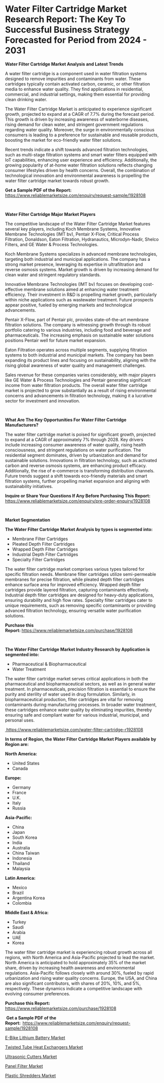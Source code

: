 <p><h1>Water Filter Cartridge Market Research Report: The Key To Successful Business Strategy Forecasted for Period from 2024 - 2031</h1></p><p><strong>Water Filter Cartridge Market Analysis and Latest Trends</strong></p>
<p><p>A water filter cartridge is a component used in water filtration systems designed to remove impurities and contaminants from water. These cartridges typically contain activated carbon, ceramic, or other filtration media to enhance water quality. They find applications in residential, commercial, and industrial settings, making them essential for providing clean drinking water.</p><p>The Water Filter Cartridge Market is anticipated to experience significant growth, projected to expand at a CAGR of 7.7% during the forecast period. This growth is driven by increasing awareness of waterborne diseases, rising demand for clean water, and stringent government regulations regarding water quality. Moreover, the surge in environmentally conscious consumers is leading to a preference for sustainable and reusable products, boosting the market for eco-friendly water filter solutions.</p><p>Recent trends indicate a shift towards advanced filtration technologies, such as multi-stage filtration systems and smart water filters equipped with IoT capabilities, enhancing user experience and efficiency. Additionally, the growing popularity of at-home water filtration solutions reflects changing consumer lifestyles driven by health concerns. Overall, the combination of technological innovation and environmental awareness is propelling the water filter cartridge market towards robust growth.</p></p>
<p><strong>Get a Sample PDF of the Report:&nbsp;</strong> <a href="https://www.reliablemarketsize.com/enquiry/request-sample/1928108?utm_campaign=1550&utm_medium=2&utm_source=Github&utm_content=ia&utm_term=25102024&utm_id=water-filter-cartridge">https://www.reliablemarketsize.com/enquiry/request-sample/1928108</a></p>
<p>&nbsp;</p>
<p><strong>Water Filter Cartridge Major Market Players</strong></p>
<p><p>The competitive landscape of the Water Filter Cartridge Market features several key players, including Koch Membrane Systems, Innovative Membrane Technologies (IMT bv), Pentair X-Flow, Critical Process Filtration, Donaldson, Eaton Filtration, Hydranautics, Microdyn-Nadir, Shelco Filters, and GE Water & Process Technologies. </p><p>Koch Membrane Systems specializes in advanced membrane technologies, targeting both industrial and municipal applications. The company has a strong market presence, leveraging its expertise in ultrafiltration and reverse osmosis systems. Market growth is driven by increasing demand for clean water and stringent regulatory standards.</p><p>Innovative Membrane Technologies (IMT bv) focuses on developing cost-effective membrane solutions aimed at enhancing water treatment efficiency. Their investment in R&D is propelling market growth, particularly within niche applications such as wastewater treatment. Future prospects appear positive, fueled by emerging markets and technological advancements.</p><p>Pentair X-Flow, part of Pentair plc, provides state-of-the-art membrane filtration solutions. The company is witnessing growth through its robust portfolio catering to various industries, including food and beverage and pharmaceuticals. The increasing emphasis on sustainable water solutions positions Pentair well for future market expansion.</p><p>Eaton Filtration operates across multiple segments, supplying filtration systems to both industrial and municipal markets. The company has been expanding its product lines and focusing on sustainability, aligning with the rising global awareness of water quality and management challenges.</p><p>Sales revenue for these companies varies considerably, with major players like GE Water & Process Technologies and Pentair generating significant income from water filtration products. The overall water filter cartridge market is projected to grow substantially as a result of rising environmental concerns and advancements in filtration technology, making it a lucrative sector for investment and innovation.</p></p>
<p>&nbsp;</p>
<p><strong>What Are The Key Opportunities For Water Filter Cartridge Manufacturers?</strong></p>
<p><p>The water filter cartridge market is poised for significant growth, projected to expand at a CAGR of approximately 7% through 2028. Key drivers include increasing consumer awareness of water quality, rising health consciousness, and stringent regulations on water purification. The residential segment dominates, driven by urbanization and demand for sustainable solutions. Innovations in filtration technology, such as activated carbon and reverse osmosis systems, are enhancing product efficacy. Additionally, the rise of e-commerce is transforming distribution channels. Future trends suggest a shift towards eco-friendly materials and smart filtration systems, further propelling market expansion and aligning with sustainability initiatives.</p></p>
<p><strong>Inquire or Share Your Questions If Any Before Purchasing This Report:</strong> <a href="https://www.reliablemarketsize.com/enquiry/pre-order-enquiry/1928108?utm_campaign=1550&utm_medium=2&utm_source=Github&utm_content=ia&utm_term=25102024&utm_id=water-filter-cartridge">https://www.reliablemarketsize.com/enquiry/pre-order-enquiry/1928108</a></p>
<p>&nbsp;</p>
<p><strong>Market Segmentation</strong></p>
<p><strong>The Water Filter Cartridge Market Analysis by types is segmented into:</strong></p>
<p><ul><li>Membrane Filter Cartridges</li><li>Pleated Depth Filter Cartridges</li><li>Wrapped Depth Filter Cartridges</li><li>Industrial Depth Filter Cartridges</li><li>Specialty Filter Cartridges</li></ul></p>
<p><p>The water filter cartridge market comprises various types tailored for specific filtration needs. Membrane filter cartridges utilize semi-permeable membranes for precise filtration, while pleated depth filter cartridges enhance surface area for improved efficiency. Wrapped depth filter cartridges provide layered filtration, capturing contaminants effectively. Industrial depth filter cartridges are designed for heavy-duty applications, ensuring durability and high flow rates. Specialty filter cartridges cater to unique requirements, such as removing specific contaminants or providing advanced filtration technology, ensuring versatile water purification solutions.</p></p>
<p><strong>Purchase this Report:&nbsp;</strong><a href="https://www.reliablemarketsize.com/purchase/1928108?utm_campaign=1550&utm_medium=2&utm_source=Github&utm_content=ia&utm_term=25102024&utm_id=water-filter-cartridge">https://www.reliablemarketsize.com/purchase/1928108</a></p>
<p>&nbsp;</p>
<p><strong>The Water Filter Cartridge Market Industry Research by Application is segmented into:</strong></p>
<p><ul><li>Pharmaceutical & Biopharmaceutical</li><li>Water Treatment</li></ul></p>
<p><p>The water filter cartridge market serves critical applications in both the pharmaceutical and biopharmaceutical sectors, as well as in general water treatment. In pharmaceuticals, precision filtration is essential to ensure the purity and sterility of water used in drug formulation. Similarly, in biopharmaceutical production, filter cartridges are vital for removing contaminants during manufacturing processes. In broader water treatment, these cartridges enhance water quality by eliminating impurities, thereby ensuring safe and compliant water for various industrial, municipal, and personal uses.</p></p>
<p><a href="https://www.reliablemarketsize.com/water-filter-cartridge-r1928108?utm_campaign=1550&utm_medium=2&utm_source=Github&utm_content=ia&utm_term=25102024&utm_id=water-filter-cartridge">&nbsp;https://www.reliablemarketsize.com/water-filter-cartridge-r1928108</a></p>
<p><strong>In terms of Region, the Water Filter Cartridge Market Players available by Region are:</strong></p>
<p>
    <p> <strong> North America: </strong>
        <ul>
            <li>United States</li>
            <li>Canada</li>
        </ul>
        </p> 
    <p> <strong> Europe: </strong>
        <ul>
            <li>Germany</li>
            <li>France</li>
            <li>U.K.</li>
            <li>Italy</li>
            <li>Russia</li>
        </ul>
        </p> 
    <p> <strong> Asia-Pacific: </strong>
        <ul>
            <li>China</li>
            <li>Japan</li>
            <li>South Korea</li>
            <li>India</li>
            <li>Australia</li>
            <li>China Taiwan</li>
            <li>Indonesia</li>
            <li>Thailand</li>
            <li>Malaysia</li>
        </ul>
        </p> 
    <p> <strong> Latin America: </strong>
        <ul>
            <li>Mexico</li>
            <li>Brazil</li>
            <li>Argentina Korea</li>
            <li>Colombia</li>
        </ul>
        </p> 
    <p> <strong> Middle East & Africa: </strong>
        <ul>
            <li>Turkey</li>
            <li>Saudi</li>
            <li>Arabia</li>
            <li>UAE</li>
            <li>Korea</li>
        </ul>
    </p>
    </p>
<p><p>The water filter cartridge market is experiencing robust growth across all regions, with North America and Asia-Pacific projected to lead the market. North America is anticipated to hold approximately 35% of the market share, driven by increasing health awareness and environmental regulations. Asia-Pacific follows closely with around 30%, fueled by rapid urbanization and rising water quality concerns. Europe, the USA, and China are also significant contributors, with shares of 20%, 10%, and 5%, respectively. These dynamics indicate a competitive landscape with evolving consumer preferences.</p></p>
<p><strong>Purchase this Report: </strong><a href="https://www.reliablemarketsize.com/purchase/1928108?utm_campaign=1550&utm_medium=2&utm_source=Github&utm_content=ia&utm_term=25102024&utm_id=water-filter-cartridge">https://www.reliablemarketsize.com/purchase/1928108</a></p>
<p>&nbsp;<strong>Get a Sample PDF of the Report:&nbsp;&nbsp;</strong><a href="https://www.reliablemarketsize.com/enquiry/request-sample/1928108?utm_campaign=1550&utm_medium=2&utm_source=Github&utm_content=ia&utm_term=25102024&utm_id=water-filter-cartridge">https://www.reliablemarketsize.com/enquiry/request-sample/1928108</a></p>
<p><strong></strong></p>
<p><p><a href="https://www.linkedin.com/pulse/strategic-insights-global-e-bike-lithium-battery-market-trends-jz3fc?utm_campaign=1550&utm_medium=2&utm_source=Github&utm_content=ia&utm_term=25102024&utm_id=water-filter-cartridge">E-Bike Lithium Battery Market</a></p><p><a href="https://github.com/ChiragRp1/Market-Research-Report-List-6/blob/main/twisted-tube-heat-exchangers-market.md?utm_campaign=1550&utm_medium=2&utm_source=Github&utm_content=ia&utm_term=25102024&utm_id=water-filter-cartridge">Twisted Tube Heat Exchangers Market</a></p><p><a href="https://issuu.com/reportprime-2/docs/ultrasonic-cutters-market-size-2030_a307ef109b0ae7?utm_campaign=1550&utm_medium=2&utm_source=Github&utm_content=ia&utm_term=25102024&utm_id=water-filter-cartridge">Ultrasonic Cutters Market</a></p><p><a href="https://github.com/princecrrt6i/Market-Research-Report-List-1/blob/main/panel-filter-market.md?utm_campaign=1550&utm_medium=2&utm_source=Github&utm_content=ia&utm_term=25102024&utm_id=water-filter-cartridge">Panel Filter Market</a></p><p><a href="https://issuu.com/reportprime-2/docs/plastic-shredders-market-size-2030._d3908f9a5b9796?utm_campaign=1550&utm_medium=2&utm_source=Github&utm_content=ia&utm_term=25102024&utm_id=water-filter-cartridge">Plastic Shredders Market</a></p></p>